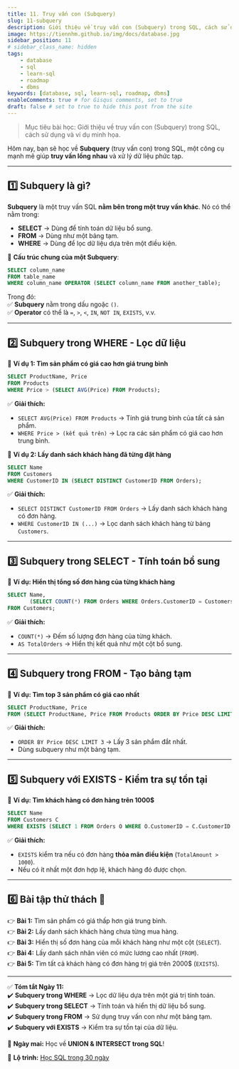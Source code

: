```yaml
---
title: 11. Truy vấn con (Subquery)
slug: 11-subquery
description: Giới thiệu về truy vấn con (Subquery) trong SQL, cách sử dụng và ví dụ minh họa.
image: https://tiennhm.github.io/img/docs/database.jpg
sidebar_position: 11
# sidebar_class_name: hidden
tags:
    - database
    - sql
    - learn-sql
    - roadmap
    - dbms
keywords: [database, sql, learn-sql, roadmap, dbms]
enableComments: true # for Gisqus comments, set to true
draft: false # set to true to hide this post from the site
---
```


> Mục tiêu bài học: Giới thiệu về truy vấn con (Subquery) trong SQL, cách sử dụng và ví dụ minh họa.

Hôm nay, bạn sẽ học về **Subquery** (truy vấn con) trong SQL, một công cụ mạnh mẽ giúp **truy vấn lồng nhau** và xử lý dữ liệu phức tạp.  

---

## **1️⃣ Subquery là gì?**  
**Subquery** là một truy vấn SQL **nằm bên trong một truy vấn khác**. Nó có thể nằm trong:  
- **SELECT** → Dùng để tính toán dữ liệu bổ sung.  
- **FROM** → Dùng như một bảng tạm.  
- **WHERE** → Dùng để lọc dữ liệu dựa trên một điều kiện.  

📌 **Cấu trúc chung của một Subquery**:  
```sql
SELECT column_name
FROM table_name
WHERE column_name OPERATOR (SELECT column_name FROM another_table);
```
Trong đó:  
✅ **Subquery** nằm trong dấu ngoặc `()`.  
✅ **Operator** có thể là `=`, `>`, `<`, `IN`, `NOT IN`, `EXISTS`, v.v.  

---

## **2️⃣ Subquery trong WHERE - Lọc dữ liệu**  
📌 **Ví dụ 1: Tìm sản phẩm có giá cao hơn giá trung bình**  
```sql
SELECT ProductName, Price
FROM Products
WHERE Price > (SELECT AVG(Price) FROM Products);
```

✅ **Giải thích:**  
- `SELECT AVG(Price) FROM Products` → Tính giá trung bình của tất cả sản phẩm.  
- `WHERE Price > (kết quả trên)` → Lọc ra các sản phẩm có giá cao hơn trung bình.  

📌 **Ví dụ 2: Lấy danh sách khách hàng đã từng đặt hàng**  
```sql
SELECT Name 
FROM Customers
WHERE CustomerID IN (SELECT DISTINCT CustomerID FROM Orders);
```

✅ **Giải thích:**  
- `SELECT DISTINCT CustomerID FROM Orders` → Lấy danh sách khách hàng có đơn hàng.  
- `WHERE CustomerID IN (...)` → Lọc danh sách khách hàng từ bảng `Customers`.  

---

## **3️⃣ Subquery trong SELECT - Tính toán bổ sung**  
📌 **Ví dụ: Hiển thị tổng số đơn hàng của từng khách hàng**  
```sql
SELECT Name, 
       (SELECT COUNT(*) FROM Orders WHERE Orders.CustomerID = Customers.CustomerID) AS TotalOrders
FROM Customers;
```

✅ **Giải thích:**  
- `COUNT(*)` → Đếm số lượng đơn hàng của từng khách.  
- `AS TotalOrders` → Hiển thị kết quả như một cột bổ sung.  

---

## **4️⃣ Subquery trong FROM - Tạo bảng tạm**  
📌 **Ví dụ: Tìm top 3 sản phẩm có giá cao nhất**  
```sql
SELECT ProductName, Price
FROM (SELECT ProductName, Price FROM Products ORDER BY Price DESC LIMIT 3) AS TopProducts;
```

✅ **Giải thích:**  
- `ORDER BY Price DESC LIMIT 3` → Lấy 3 sản phẩm đắt nhất.  
- Dùng subquery như một bảng tạm.  

---

## **5️⃣ Subquery với EXISTS - Kiểm tra sự tồn tại**  
📌 **Ví dụ: Tìm khách hàng có đơn hàng trên 1000$**  
```sql
SELECT Name 
FROM Customers C
WHERE EXISTS (SELECT 1 FROM Orders O WHERE O.CustomerID = C.CustomerID AND O.TotalAmount > 1000);
```

✅ **Giải thích:**  
- `EXISTS` kiểm tra nếu có đơn hàng **thỏa mãn điều kiện** (`TotalAmount > 1000`).  
- Nếu có ít nhất một đơn hợp lệ, khách hàng đó được chọn.  

---

## **6️⃣ Bài tập thử thách 🚀**  
👉 **Bài 1:** Tìm sản phẩm có giá thấp hơn giá trung bình.  
👉 **Bài 2:** Lấy danh sách khách hàng chưa từng mua hàng.  
👉 **Bài 3:** Hiển thị số đơn hàng của mỗi khách hàng như một cột (`SELECT`).  
👉 **Bài 4:** Lấy danh sách nhân viên có mức lương cao nhất (`FROM`).  
👉 **Bài 5:** Tìm tất cả khách hàng có đơn hàng trị giá trên 2000$ (`EXISTS`).  

---

✅ **Tóm tắt Ngày 11:**  
✔️ **Subquery trong WHERE** → Lọc dữ liệu dựa trên một giá trị tính toán.  
✔️ **Subquery trong SELECT** → Tính toán và hiển thị dữ liệu bổ sung.  
✔️ **Subquery trong FROM** → Sử dụng truy vấn con như một bảng tạm.  
✔️ **Subquery với EXISTS** → Kiểm tra sự tồn tại của dữ liệu.  

🚀 **Ngày mai:** Học về **UNION & INTERSECT trong SQL**!

📌 **Lộ trình:** [Học SQL trong 30 ngày](00.%2030-Day%20SQL%20Learning%20Roadmap.md)